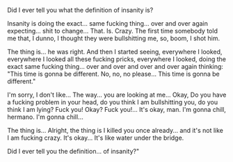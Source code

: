 
Did I ever tell you what the definition of insanity is?

Insanity is doing the exact... same fucking thing... over and over again expecting... shit to change... That. Is. Crazy. 
The first time somebody told me that, I dunno, I thought they were bullshitting me, so, boom, I shot him. 

The thing is... he was right. And then I started seeing, everywhere I looked, everywhere I looked all these fucking pricks, everywhere I looked, doing the exact same fucking thing... 
over and over and over and over again 
thinking: "This time is gonna be different. No, no, no please... This time is gonna be different." 

I'm sorry, I don't like... The way... you are looking at me... Okay, Do you have a fucking problem in your head, do you think I am bullshitting you, do you think I am lying? Fuck you! Okay? Fuck you!... 
It's okay, man. I'm gonna chill, hermano. I'm gonna chill... 

The thing is... Alright, the thing is I killed you once already... and it's not like I am fucking crazy. 
It's okay... It's like water under the bridge. 

Did I ever tell you the definition... of insanity?"
